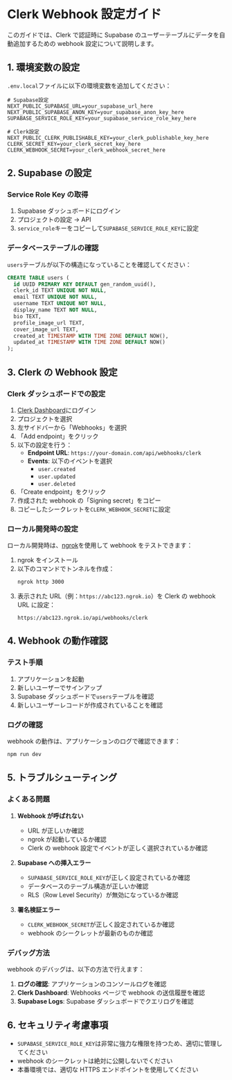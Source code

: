 # Clerk Webhook 設定ガイド

このガイドでは、Clerk で認証時に Supabase のユーザーテーブルにデータを自動追加するための webhook 設定について説明します。

## 1. 環境変数の設定

`.env.local`ファイルに以下の環境変数を追加してください：

```env
# Supabase設定
NEXT_PUBLIC_SUPABASE_URL=your_supabase_url_here
NEXT_PUBLIC_SUPABASE_ANON_KEY=your_supabase_anon_key_here
SUPABASE_SERVICE_ROLE_KEY=your_supabase_service_role_key_here

# Clerk設定
NEXT_PUBLIC_CLERK_PUBLISHABLE_KEY=your_clerk_publishable_key_here
CLERK_SECRET_KEY=your_clerk_secret_key_here
CLERK_WEBHOOK_SECRET=your_clerk_webhook_secret_here
```

## 2. Supabase の設定

### Service Role Key の取得

1. Supabase ダッシュボードにログイン
2. プロジェクトの設定 → API
3. `service_role`キーをコピーして`SUPABASE_SERVICE_ROLE_KEY`に設定

### データベーステーブルの確認

`users`テーブルが以下の構造になっていることを確認してください：

```sql
CREATE TABLE users (
  id UUID PRIMARY KEY DEFAULT gen_random_uuid(),
  clerk_id TEXT UNIQUE NOT NULL,
  email TEXT UNIQUE NOT NULL,
  username TEXT UNIQUE NOT NULL,
  display_name TEXT NOT NULL,
  bio TEXT,
  profile_image_url TEXT,
  cover_image_url TEXT,
  created_at TIMESTAMP WITH TIME ZONE DEFAULT NOW(),
  updated_at TIMESTAMP WITH TIME ZONE DEFAULT NOW()
);
```

## 3. Clerk の Webhook 設定

### Clerk ダッシュボードでの設定

1. [Clerk Dashboard](https://dashboard.clerk.com/)にログイン
2. プロジェクトを選択
3. 左サイドバーから「Webhooks」を選択
4. 「Add endpoint」をクリック
5. 以下の設定を行う：
   - **Endpoint URL**: `https://your-domain.com/api/webhooks/clerk`
   - **Events**: 以下のイベントを選択
     - `user.created`
     - `user.updated`
     - `user.deleted`
6. 「Create endpoint」をクリック
7. 作成された webhook の「Signing secret」をコピー
8. コピーしたシークレットを`CLERK_WEBHOOK_SECRET`に設定

### ローカル開発時の設定

ローカル開発時は、[ngrok](https://ngrok.com/)を使用して webhook をテストできます：

1. ngrok をインストール
2. 以下のコマンドでトンネルを作成：
   ```bash
   ngrok http 3000
   ```
3. 表示された URL（例：`https://abc123.ngrok.io`）を Clerk の webhook URL に設定：
   ```
   https://abc123.ngrok.io/api/webhooks/clerk
   ```

## 4. Webhook の動作確認

### テスト手順

1. アプリケーションを起動
2. 新しいユーザーでサインアップ
3. Supabase ダッシュボードで`users`テーブルを確認
4. 新しいユーザーレコードが作成されていることを確認

### ログの確認

webhook の動作は、アプリケーションのログで確認できます：

```bash
npm run dev
```

## 5. トラブルシューティング

### よくある問題

1. **Webhook が呼ばれない**

   - URL が正しいか確認
   - ngrok が起動しているか確認
   - Clerk の webhook 設定でイベントが正しく選択されているか確認

2. **Supabase への挿入エラー**

   - `SUPABASE_SERVICE_ROLE_KEY`が正しく設定されているか確認
   - データベースのテーブル構造が正しいか確認
   - RLS（Row Level Security）が無効になっているか確認

3. **署名検証エラー**
   - `CLERK_WEBHOOK_SECRET`が正しく設定されているか確認
   - webhook のシークレットが最新のものか確認

### デバッグ方法

webhook のデバッグは、以下の方法で行えます：

1. **ログの確認**: アプリケーションのコンソールログを確認
2. **Clerk Dashboard**: Webhooks ページで webhook の送信履歴を確認
3. **Supabase Logs**: Supabase ダッシュボードでクエリログを確認

## 6. セキュリティ考慮事項

- `SUPABASE_SERVICE_ROLE_KEY`は非常に強力な権限を持つため、適切に管理してください
- webhook のシークレットは絶対に公開しないでください
- 本番環境では、適切な HTTPS エンドポイントを使用してください
